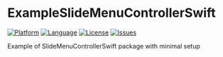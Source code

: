 # ExampleSlideMenuControllerSwift
[![Platform](http://img.shields.io/badge/platform-ios-blue.svg?style=flat
)](https://developer.apple.com/iphone/index.action)
[![Language](http://img.shields.io/badge/language-swift-brightgreen.svg?style=flat
)](https://developer.apple.com/swift)
[![License](http://img.shields.io/badge/license-MIT-lightgrey.svg?style=flat
)](http://mit-license.org)
[![Issues](https://img.shields.io/github/issues/zahedul/ExampleSlideMenuControllerSwift.svg?style=flat
)](https://github.com/zahedul/ExampleSlideMenuControllerSwift/issues?state=open)

Example of SlideMenuControllerSwift package with minimal setup

